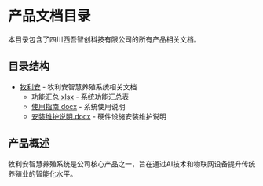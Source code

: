 # 产品文档目录

本目录包含了四川西吾智创科技有限公司的所有产品相关文档。

## 目录结构

- [牧利安](牧利安/) - 牧利安智慧养殖系统相关文档
  - [功能汇总.xlsx](牧利安/功能汇总.xlsx) - 系统功能汇总表
  - [使用指南.docx](牧利安/牧利安智慧养殖系统使用指南.docx) - 系统使用说明
  - [安装维护说明.docx](牧利安/牧利安硬件设施设备安装维护说明.docx) - 硬件设施安装维护说明

## 产品概述

牧利安智慧养殖系统是公司核心产品之一，旨在通过AI技术和物联网设备提升传统养殖业的智能化水平。